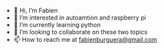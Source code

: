 - 👋 Hi, I’m Fabien
- 👀 I’m interested in autoamtion and raspberry pi
- 🌱 I’m currently learning python
- 💞️ I’m looking to collaborate on these two topics
- 📫 How to reach me at fabienburguera@gmail.com

<!---
FabienBu/FabienBu is a ✨ special ✨ repository because its `README.md` (this file) appears on your GitHub profile.
You can click the Preview link to take a look at your changes.
--->
